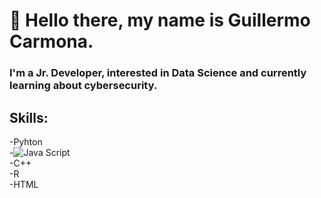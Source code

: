 # 👋 Hello there, my name is Guillermo Carmona.

### I'm a Jr. Developer, interested in Data Science and currently learning about cybersecurity.

## Skills:
-Pyhton </br>
-![Java Script](https://img.shields.io/badge/logo-javascript-blue?logo=javascript) </br>
-C++  </br>
-R  </br>
-HTML  </br>

<!--
**GC003/GC003** is a ✨ _special_ ✨ repository because its `README.md` (this file) appears on your GitHub profile.

Here are some ideas to get you started:

- 🔭 I’m currently working on ...
- 🌱 I’m currently learning ...
- 👯 I’m looking to collaborate on ...
- 🤔 I’m looking for help with ...
- 💬 Ask me about ...
- 📫 How to reach me: ...
- 😄 Pronouns: ...
- ⚡ Fun fact: ...
-->
